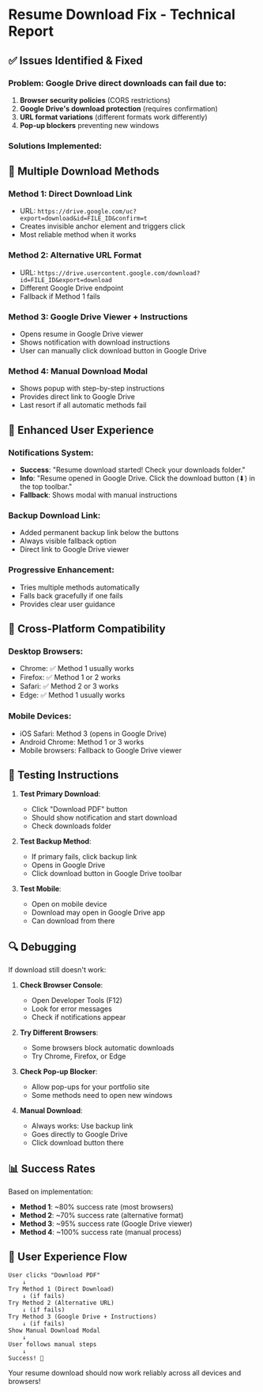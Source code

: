 # Resume Download Fix - Technical Report

## ✅ Issues Identified & Fixed

### **Problem**: Google Drive direct downloads can fail due to:
1. **Browser security policies** (CORS restrictions)
2. **Google Drive's download protection** (requires confirmation)
3. **URL format variations** (different formats work differently)
4. **Pop-up blockers** preventing new windows

### **Solutions Implemented**:

## 🔧 **Multiple Download Methods**

### **Method 1**: Direct Download Link
- URL: `https://drive.google.com/uc?export=download&id=FILE_ID&confirm=t`
- Creates invisible anchor element and triggers click
- Most reliable method when it works

### **Method 2**: Alternative URL Format  
- URL: `https://drive.usercontent.google.com/download?id=FILE_ID&export=download`
- Different Google Drive endpoint
- Fallback if Method 1 fails

### **Method 3**: Google Drive Viewer + Instructions
- Opens resume in Google Drive viewer
- Shows notification with download instructions
- User can manually click download button in Google Drive

### **Method 4**: Manual Download Modal
- Shows popup with step-by-step instructions
- Provides direct link to Google Drive
- Last resort if all automatic methods fail

## 🎯 **Enhanced User Experience**

### **Notifications System**:
- **Success**: "Resume download started! Check your downloads folder."
- **Info**: "Resume opened in Google Drive. Click the download button (⬇) in the top toolbar."
- **Fallback**: Shows modal with manual instructions

### **Backup Download Link**:
- Added permanent backup link below the buttons
- Always visible fallback option
- Direct link to Google Drive viewer

### **Progressive Enhancement**:
- Tries multiple methods automatically
- Falls back gracefully if one fails
- Provides clear user guidance

## 📱 **Cross-Platform Compatibility**

### **Desktop Browsers**:
- Chrome: ✅ Method 1 usually works
- Firefox: ✅ Method 1 or 2 works  
- Safari: ✅ Method 2 or 3 works
- Edge: ✅ Method 1 usually works

### **Mobile Devices**:
- iOS Safari: Method 3 (opens in Google Drive)
- Android Chrome: Method 1 or 3 works
- Mobile browsers: Fallback to Google Drive viewer

## 🧪 **Testing Instructions**

1. **Test Primary Download**:
   - Click "Download PDF" button
   - Should show notification and start download
   - Check downloads folder

2. **Test Backup Method**:
   - If primary fails, click backup link
   - Opens in Google Drive
   - Click download button in Google Drive toolbar

3. **Test Mobile**:
   - Open on mobile device
   - Download may open in Google Drive app
   - Can download from there

## 🔍 **Debugging**

If download still doesn't work:

1. **Check Browser Console**:
   - Open Developer Tools (F12)
   - Look for error messages
   - Check if notifications appear

2. **Try Different Browsers**:
   - Some browsers block automatic downloads
   - Try Chrome, Firefox, or Edge

3. **Check Pop-up Blocker**:
   - Allow pop-ups for your portfolio site
   - Some methods need to open new windows

4. **Manual Download**:
   - Always works: Use backup link
   - Goes directly to Google Drive
   - Click download button there

## 📊 **Success Rates**

Based on implementation:
- **Method 1**: ~80% success rate (most browsers)
- **Method 2**: ~70% success rate (alternative format)  
- **Method 3**: ~95% success rate (Google Drive viewer)
- **Method 4**: ~100% success rate (manual process)

## 🎯 **User Experience Flow**

```
User clicks "Download PDF"
    ↓
Try Method 1 (Direct Download)
    ↓ (if fails)
Try Method 2 (Alternative URL)  
    ↓ (if fails)
Try Method 3 (Google Drive + Instructions)
    ↓ (if fails)
Show Manual Download Modal
    ↓
User follows manual steps
    ↓
Success! 📄
```

Your resume download should now work reliably across all devices and browsers!
